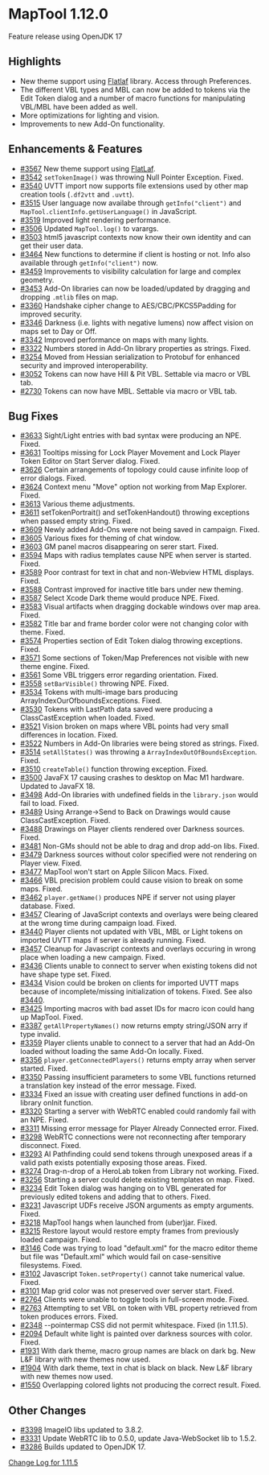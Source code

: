 # MapTool 1.12.0
Feature release using OpenJDK 17

## Highlights
- New theme support using [Flatlaf](https://www.formdev.com/flatlaf/) library. Access through Preferences. 
- The different VBL types and MBL can now be added to tokens via the Edit Token dialog and a number of macro functions for manipulating VBL/MBL have been added as well.
- More optimizations for lighting and vision.
- Improvements to new Add-On functionality.

## Enhancements & Features
- [#3567][i3567] New theme support using [FlatLaf](https://www.formdev.com/flatlaf/).
- [#3542][i3542] `setTokenImage()` was throwing Null Pointer Exception. Fixed.
- [#3540][i3540] UVTT import now supports file extensions used by other map creation tools (`.df2vtt` and `.uvtt`).
- [#3515][i3515] User language now availabe through `getInfo("client")` and `MapTool.clientInfo.getUserLanguage()` in JavaScript.
- [#3519][i3519] Improved light rendering performance.
- [#3506][i3506] Updated `MapTool.log()` to varargs.
- [#3503][i3503] html5 javascript contexts now know their own identity and can get their user data.
- [#3464][i3464] New functions to determine if client is hosting or not. Info also available through `getInfo("client")` now.
- [#3459][i3459] Improvements to visibility calculation for large and complex geometry.
- [#3453][i3453] Add-On libraries can now be loaded/updated by dragging and dropping `.mtlib` files on map.
- [#3360][i3360] Handshake cipher change to AES/CBC/PKCS5Padding for improved security.
- [#3346][i3346] Darkness (i.e. lights with negative lumens) now affect vision on maps set to Day or Off.
- [#3342][i3342] Improved performance on maps with many lights.
- [#3322][i3322] Numbers stored in Add-On library properties as strings. Fixed.
- [#3254][i3254] Moved from Hessian serialization to Protobuf for enhanced security and improved interoperability.
- [#3052][i3052] Tokens can now have Hill & Pit VBL. Settable via macro or VBL tab.
- [#2730][i2730] Tokens can now have MBL. Settable via macro or VBL tab.

## Bug Fixes
- [#3633][i3633] Sight/Light entries with bad syntax were producing an NPE. Fixed.
- [#3631][i3631] Tooltips missing for Lock Player Movement and Lock Player Token Editor on Start Server dialog. Fixed.
- [#3626][i3626] Certain arrangements of topology could cause infinite loop of error dialogs. Fixed.
- [#3624][i3624] Context menu "Move" option not working from Map Explorer. Fixed.
- [#3613][i3613] Various theme adjustments.
- [#3611][i3611] setTokenPortrait() and setTokenHandout() throwing exceptions when passed empty string. Fixed.
- [#3609][i3609] Newly added Add-Ons were not being saved in campaign. Fixed.
- [#3605][i3605] Various fixes for theming of chat window.
- [#3603][i3603] GM panel macros disappearing on serer start. Fixed.
- [#3594][i3594] Maps with radius templates cause NPE when server is started. Fixed.
- [#3589][i3589] Poor contrast for text in chat and non-Webview HTML displays. Fixed.
- [#3588][i3588] Contrast improved for inactive title bars under new theming.
- [#3587][i3587] Select Xcode Dark theme would produce NPE. Fixed.
- [#3583][i3583] Visual artifacts when dragging dockable windows over map area. Fixed.
- [#3582][i3582] Title bar and frame border color were not changing color with theme. Fixed.
- [#3574][i3574] Properties section of Edit Token dialog throwing exceptions. Fixed.
- [#3571][i3571] Some sections of Token/Map Preferences not visible with new theme engine. Fixed.
- [#3561][i3561] Some VBL triggers error regarding orientation. Fixed.
- [#3558][i3558] `setBarVisible()` throwing NPE. Fixed.
- [#3534][i3534] Tokens with multi-image bars producing ArrayIndexOurOfboundsExceptions. Fixed.
- [#3530][i3530] Tokens with LastPath data saved were producing a ClassCastException when loaded. Fixed.
- [#3521][i3521] Vision broken on maps where VBL points had very small differences in location. Fixed. 
- [#3522][i3522] Numbers in Add-On libraries were being stored as strings. Fixed.
- [#3514][i3514] `setAllStates()` was throwing a `ArrayIndexOutOfBoundsException`. Fixed.
- [#3510][i3510] `createTable()` function throwing exception. Fixed.
- [#3500][i3500] JavaFX 17 causing crashes to desktop on Mac M1 hardware. Updated to JavaFX 18.
- [#3498][i3498] Add-On libraries with undefined fields in the `library.json` would fail to load. Fixed.
- [#3489][i3489] Using Arrange->Send to Back on Drawings would cause ClassCastException. Fixed.
- [#3488][i3488] Drawings on Player clients rendered over Darkness sources. Fixed.
- [#3481][i3481] Non-GMs should not be able to drag and drop add-on libs. Fixed.
- [#3479][i3479] Darkness sources without color specified were not rendering on Player view. Fixed.
- [#3477][i3477] MapTool won't start on Apple Silicon Macs. Fixed.
- [#3466][i3466] VBL precision problem could cause vision to break on some maps. Fixed.
- [#3462][i3462] `player.getName()` produces NPE if server not using player database. Fixed.
- [#3457][i3457] Clearing of JavaScript contexts and overlays were being cleared at the wrong time during campaign load.  Fixed.
- [#3440][i3440] Player clients not updated with VBL, MBL or Light tokens on imported UVTT maps if server is already running. Fixed.
- [#3457][i3457] Cleanup for Javascript contexts and overlays occuring in wrong place when loading a new campaign. Fixed.
- [#3436][i3436] Clients unable to connect to server when existing tokens did not have shape type set. Fixed.
- [#3434][i3434] Vision could be broken on clients for imported UVTT maps because of incomplete/missing initialization of tokens. Fixed. See also [#3440][i3440].
- [#3425][i3425] Importing macros with bad asset IDs for macro icon could hang up MapTool. Fixed.
- [#3387][i3387] `getAllPropertyNames()` now returns empty string/JSON arry if type invalid.
- [#3359][i3359] Player clients unable to connect to a server that had an Add-On loaded without loading the same Add-On locally. Fixed.
- [#3356][i3356] `player.getConnectedPlayers()` returns empty array when server started. Fixed.
- [#3350][i3350] Passing insufficient parameters to some VBL functions returned a translation key instead of the error message. Fixed.
- [#3334][i3334] Fixed an issue with creating user defined functions in add-on library onInit function.
- [#3320][i3320] Starting a server with WebRTC enabled could randomly fail with an NPE. Fixed.
- [#3311][i3311] Missing error message for Player Already Connected error. Fixed.
- [#3298][i3298] WebRTC connections were not reconnecting after temporary disconnect. Fixed.
- [#3293][i3293] AI Pathfinding could send tokens through unexposed areas if a valid path exists potentially exposing those areas. Fixed.
- [#3274][i3274] Drag-n-drop of a HeroLab token from Library not working. Fixed.
- [#3256][i3256] Starting a server could delete existing templates on map. Fixed.
- [#3234][i3234] Edit Token dialog was hanging on to VBL generated for previously edited tokens and adding that to others. Fixed.
- [#3231][i3231] Javascript UDFs receive JSON arguments as empty arguments. Fixed.
- [#3218][i3218] MapTool hangs when launched from (uber)jar. Fixed.
- [#3215][i3215] Restore layout would restore empty frames from previously loaded campaign. Fixed.
- [#3146][i3146] Code was trying to load "default.xml" for the macro editor theme but file was "Default.xml" which would fail on case-sensitive filesystems. Fixed.
- [#3102][i3102] Javascript `Token.setProperty()` cannot take numerical value. Fixed.
- [#3101][i3101] Map grid color was not preserved over server start. Fixed.
- [#2764][i2764] Clients were unable to toggle tools in full-screen mode. Fixed.
- [#2763][i2763] Attempting to set VBL on token with VBL property retrieved from token produces errors. Fixed.
- [#2348][i2348] --pointermap CSS did not permit whitespace. Fixed (in 1.11.5).
- [#2094][i2094] Default white light is painted over darkness sources with color. Fixed.
- [#1931][i1931] With dark theme, macro group names are black on dark bg. New L&F library with new themes now used.
- [#1904][i1904] With dark theme, text in chat is black on black. New L&F library with new themes now used.
- [#1550][i1550] Overlapping colored lights not producing the correct result. Fixed.

## Other Changes
- [#3398][i3398] ImageIO libs updated to 3.8.2.
- [#3331][i3331] Update WebRTC lib to 0.5.0, update Java-WebSocket lib to 1.5.2.
- [#3286][i3286] Builds updated to OpenJDK 17.

[Change Log for 1.11.5](https://github.com/RPTools/maptool/blob/1.11.5/CHANGE_LOG.md)

[i3633]: https://github.com/RPTools/maptool/issues/3633
[i3631]: https://github.com/RPTools/maptool/issues/3631
[i3626]: https://github.com/RPTools/maptool/issues/3626
[i3624]: https://github.com/RPTools/maptool/issues/3624
[i3613]: https://github.com/RPTools/maptool/issues/3613
[i3611]: https://github.com/RPTools/maptool/issues/3611
[i3609]: https://github.com/RPTools/maptool/issues/3609
[i3605]: https://github.com/RPTools/maptool/issues/3605
[i3603]: https://github.com/RPTools/maptool/issues/3603
[i3594]: https://github.com/RPTools/maptool/issues/3594
[i3589]: https://github.com/RPTools/maptool/issues/3589
[i3588]: https://github.com/RPTools/maptool/issues/3588
[i3587]: https://github.com/RPTools/maptool/issues/3587
[i3583]: https://github.com/RPTools/maptool/issues/3583
[i3582]: https://github.com/RPTools/maptool/issues/3582
[i3574]: https://github.com/RPTools/maptool/issues/3574
[i3571]: https://github.com/RPTools/maptool/issues/3571
[i3567]: https://github.com/RPTools/maptool/issues/3567
[i3561]: https://github.com/RPTools/maptool/issues/3561
[i3558]: https://github.com/RPTools/maptool/issues/3558
[i3542]: https://github.com/RPTools/maptool/issues/3542
[i3540]: https://github.com/RPTools/maptool/issues/3540
[i3534]: https://github.com/RPTools/maptool/issues/3534
[i3530]: https://github.com/RPTools/maptool/issues/3530
[i3522]: https://github.com/RPTools/maptool/issues/3522
[i3521]: https://github.com/RPTools/maptool/issues/3521
[i3519]: https://github.com/RPTools/maptool/issues/3519
[i3515]: https://github.com/RPTools/maptool/issues/3515
[i3514]: https://github.com/RPTools/maptool/issues/3514
[i3510]: https://github.com/RPTools/maptool/issues/3510
[i3506]: https://github.com/RPTools/maptool/issues/3506
[i3503]: https://github.com/RPTools/maptool/issues/3503
[i3500]: https://github.com/RPTools/maptool/issues/3500
[i3498]: https://github.com/RPTools/maptool/issues/3498
[i3489]: https://github.com/RPTools/maptool/issues/3489
[i3488]: https://github.com/RPTools/maptool/issues/3488
[i3481]: https://github.com/RPTools/maptool/issues/3481
[i3479]: https://github.com/RPTools/maptool/issues/3479
[i3477]: https://github.com/RPTools/maptool/issues/3477
[i3466]: https://github.com/RPTools/maptool/issues/3466
[i3464]: https://github.com/RPTools/maptool/issues/3464
[i3462]: https://github.com/RPTools/maptool/issues/3462
[i3459]: https://github.com/RPTools/maptool/issues/3459
[i3457]: https://github.com/RPTools/maptool/issues/3457
[i3453]: https://github.com/RPTools/maptool/issues/3453
[i3440]: https://github.com/RPTools/maptool/issues/3440
[i3436]: https://github.com/RPTools/maptool/issues/3436
[i3434]: https://github.com/RPTools/maptool/issues/3434
[i3425]: https://github.com/RPTools/maptool/issues/3425
[i3398]: https://github.com/RPTools/maptool/issues/3398
[i3387]: https://github.com/RPTools/maptool/issues/3387
[i3360]: https://github.com/RPTools/maptool/issues/3360
[i3359]: https://github.com/RPTools/maptool/issues/3359
[i3356]: https://github.com/RPTools/maptool/issues/3356
[i3350]: https://github.com/RPTools/maptool/issues/3350
[i3346]: https://github.com/RPTools/maptool/issues/3346
[i3342]: https://github.com/RPTools/maptool/issues/3342
[i3334]: https://github.com/RPTools/maptool/issues/3334
[i3331]: https://github.com/RPTools/maptool/issues/3331
[i3322]: https://github.com/RPTools/maptool/issues/3322
[i3320]: https://github.com/RPTools/maptool/issues/3320
[i3311]: https://github.com/RPTools/maptool/issues/3311
[i3298]: https://github.com/RPTools/maptool/issues/3298
[i3293]: https://github.com/RPTools/maptool/issues/3293
[i3286]: https://github.com/RPTools/maptool/issues/3286
[i3274]: https://github.com/RPTools/maptool/issues/3274
[i3256]: https://github.com/RPTools/maptool/issues/3256
[i3254]: https://github.com/RPTools/maptool/issues/3254
[i3234]: https://github.com/RPTools/maptool/issues/3234
[i3231]: https://github.com/RPTools/maptool/issues/3231
[i3218]: https://github.com/RPTools/maptool/issues/3218
[i3215]: https://github.com/RPTools/maptool/issues/3215
[i3146]: https://github.com/RPTools/maptool/issues/3146
[i3102]: https://github.com/RPTools/maptool/issues/3102
[i3101]: https://github.com/RPTools/maptool/issues/3101
[i3052]: https://github.com/RPTools/maptool/issues/3052
[i2764]: https://github.com/RPTools/maptool/issues/2764
[i2763]: https://github.com/RPTools/maptool/issues/2763
[i2730]: https://github.com/RPTools/maptool/issues/2730
[i2348]: https://github.com/RPTools/maptool/issues/2348
[i2094]: https://github.com/RPTools/maptool/issues/2094
[i1931]: https://github.com/RPTools/maptool/issues/1931
[i1904]: https://github.com/RPTools/maptool/issues/1904
[i1550]: https://github.com/RPTools/maptool/issues/1550
